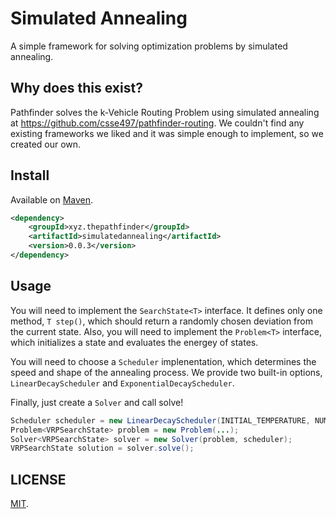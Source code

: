 # Simulated Annealing

A simple framework for solving optimization problems by simulated annealing.

## Why does this exist?

Pathfinder solves the k-Vehicle Routing Problem using simulated annealing at https://github.com/csse497/pathfinder-routing. We couldn't find any existing frameworks we liked and it was simple enough to implement, so we created our own.

## Install

Available on [Maven](http://mvnrepository.com/artifact/xyz.thepathfinder/simulatedannealing).

```xml
<dependency>
    <groupId>xyz.thepathfinder</groupId>
    <artifactId>simulatedannealing</artifactId>
    <version>0.0.3</version>
</dependency>
```

## Usage
You will need to implement the `SearchState<T>` interface. It defines only one method, `T step()`, which should return a randomly chosen deviation from the current state. Also, you will need to implement the `Problem<T>` interface, which initializes a state and evaluates the energey of states.

You will need to choose a `Scheduler` implenentation, which determines the speed and shape of the annealing process. We provide two built-in options, `LinearDecayScheduler` and `ExponentialDecayScheduler`.

Finally, just create a `Solver` and call solve!

```java
Scheduler scheduler = new LinearDecayScheduler(INITIAL_TEMPERATURE, NUMBER_OF_STEPS);
Problem<VRPSearchState> problem = new Problem(...);
Solver<VRPSearchState> solver = new Solver(problem, scheduler);
VRPSearchState solution = solver.solve();
```

## LICENSE

[MIT](https://raw.githubusercontent.com/CSSE497/simulatedannealing/master/LICENSE).
